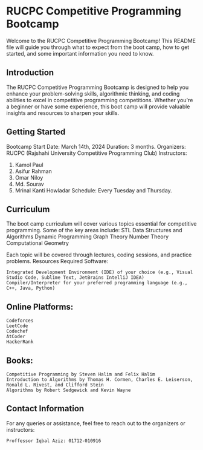 # RUCPC Competitive Programming Bootcamp

Welcome to the RUCPC Competitive Programming Bootcamp! This README file will guide you through what to expect from the boot camp, how to get started, and some important information you need to know.

## Introduction

The RUCPC Competitive Programming Bootcamp is designed to help you enhance your problem-solving skills, algorithmic thinking, and coding abilities to excel in competitive programming competitions. Whether you're a beginner or have some experience, this boot camp will provide valuable insights and resources to sharpen your skills.

## Getting Started

Bootcamp Start Date: March 14th, 2024
Duration: 3 months.
Organizers: RUCPC (Rajshahi University Competitive Programming Club)
Instructors: 
1. Kamol Paul
2. Asifur Rahman
3. Omar Niloy
4. Md. Sourav
5. Mrinal Kanti Howladar
Schedule: Every Tuesday and Thursday.

## Curriculum

The boot camp curriculum will cover various topics essential for competitive programming. Some of the key areas include:
    STL
    Data Structures and Algorithms
    Dynamic Programming
    Graph Theory
    Number Theory
    Computational Geometry

Each topic will be covered through lectures, coding sessions, and practice problems.
Resources
Required Software:

    Integrated Development Environment (IDE) of your choice (e.g., Visual Studio Code, Sublime Text, JetBrains IntelliJ IDEA)
    Compiler/Interpreter for your preferred programming language (e.g., C++, Java, Python)

## Online Platforms:

    Codeforces
    LeetCode
    Codechef
    AtCoder
    HackerRank

## Books:

    Competitive Programming by Steven Halim and Felix Halim
    Introduction to Algorithms by Thomas H. Cormen, Charles E. Leiserson, Ronald L. Rivest, and Clifford Stein
    Algorithms by Robert Sedgewick and Kevin Wayne

## Contact Information

For any queries or assistance, feel free to reach out to the organizers or instructors:

    Proffessor Iqbal Aziz: 01712-010916


